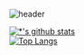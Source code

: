 ![header](https://capsule-render.vercel.app/api?height=400&text=RE-HEAT%20깃허브)


[![*'s github stats](https://github-readme-stats.vercel.app/api?username=RE-Heat)](https://github.com/RE-Heat)<br/>
[![Top Langs](https://github-readme-stats.vercel.app/api/top-langs/?username=RE-Heat&layout=compact)](https://github.com/RE-Heat/github-readme-stats)

